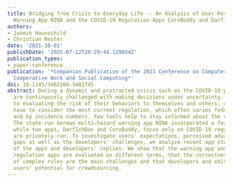 ```yaml
---
title: Bridging from Crisis to Everyday Life -- An Analysis of User Reviews of the
  Warning App NINA and the COVID-19 Regulation Apps CoroBuddy and DarfIchDas
authors:
- Jasmin Haunschild
- Christian Reuter
date: '2021-10-01'
publishDate: '2025-07-12T20:29:44.129034Z'
publication_types:
- paper-conference
publication: '*Companion Publication of the 2021 Conference on Computer Supported
  Cooperative Work and Social Computing*'
doi: 10.1145/3462204.3481745
abstract: During a dynamic and protracted crisis such as the COVID-19 pandemic, citizens
  are continuously challenged with making decisions under uncertainty. In addition
  to evaluating the risk of their behaviors to themselves and others, citizens also
  have to consider the most current regulation, which often varies federally and locally
  and by incidence numbers. Few tools help to stay informed about the current rules.
  The state-run German multi-hazard warning app NINA incorporated a feature for COVID-19,
  while two apps, DarfIchDas and CoroBuddy, focus only on COVID-19 regulation and
  are privately run. To investigate users' expectations, perceived advantages, and
  gaps as well as the developers' challenges, we analyze recent app store reviews
  of the apps and developers' replies. We show that the warning app and the COVID-19
  regulation apps are evaluated on different terms, that the correctness and portrayal
  of complex rules are the main challenges and that developers and editors are underusing
  users' potential for crowdsourcing.
---
```

